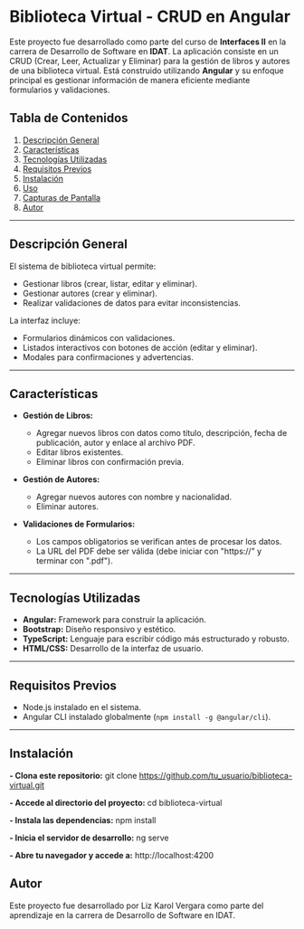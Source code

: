 # Biblioteca Virtual - CRUD en Angular

Este proyecto fue desarrollado como parte del curso de **Interfaces II** en la carrera de Desarrollo de Software en **IDAT**. La aplicación consiste en un CRUD (Crear, Leer, Actualizar y Eliminar) para la gestión de libros y autores de una biblioteca virtual. Está construido utilizando **Angular** y su enfoque principal es gestionar información de manera eficiente mediante formularios y validaciones.

## Tabla de Contenidos

1. [Descripción General](#descripción-general)
2. [Características](#características)
3. [Tecnologías Utilizadas](#tecnologías-utilizadas)
4. [Requisitos Previos](#requisitos-previos)
5. [Instalación](#instalación)
6. [Uso](#uso)
7. [Capturas de Pantalla](#capturas-de-pantalla)
8. [Autor](#autor)

---

## Descripción General

El sistema de biblioteca virtual permite:

- Gestionar libros (crear, listar, editar y eliminar).
- Gestionar autores (crear y eliminar).
- Realizar validaciones de datos para evitar inconsistencias.

La interfaz incluye:

- Formularios dinámicos con validaciones.
- Listados interactivos con botones de acción (editar y eliminar).
- Modales para confirmaciones y advertencias.

---

## Características

- **Gestión de Libros:**
  - Agregar nuevos libros con datos como título, descripción, fecha de publicación, autor y enlace al archivo PDF.
  - Editar libros existentes.
  - Eliminar libros con confirmación previa.

- **Gestión de Autores:**
  - Agregar nuevos autores con nombre y nacionalidad.
  - Eliminar autores.

- **Validaciones de Formularios:**
  - Los campos obligatorios se verifican antes de procesar los datos.
  - La URL del PDF debe ser válida (debe iniciar con "https://" y terminar con ".pdf").

---

## Tecnologías Utilizadas

- **Angular:** Framework para construir la aplicación.
- **Bootstrap:** Diseño responsivo y estético.
- **TypeScript:** Lenguaje para escribir código más estructurado y robusto.
- **HTML/CSS:** Desarrollo de la interfaz de usuario.

---

## Requisitos Previos

- Node.js instalado en el sistema.
- Angular CLI instalado globalmente (`npm install -g @angular/cli`).

---

## Instalación

**- Clona este repositorio:**
git clone https://github.com/tu_usuario/biblioteca-virtual.git

**- Accede al directorio del proyecto:**
cd biblioteca-virtual

**- Instala las dependencias:**
npm install 

**- Inicia el servidor de desarrollo:**
ng serve

**- Abre tu navegador y accede a:**
http://localhost:4200

## Autor

Este proyecto fue desarrollado por Liz Karol Vergara como parte del aprendizaje en la carrera de Desarrollo de Software en IDAT.
